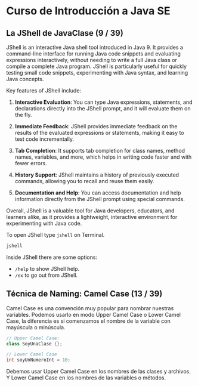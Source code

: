 # Curso de Introducción a Java SE

## La JShell de JavaClase (9 / 39)

JShell is an interactive Java shell tool introduced in Java 9. It provides a command-line interface for running Java code snippets and evaluating expressions interactively, without needing to write a full Java class or compile a complete Java program. JShell is particularly useful for quickly testing small code snippets, experimenting with Java syntax, and learning Java concepts.

Key features of JShell include:

1. **Interactive Evaluation**: You can type Java expressions, statements, and declarations directly into the JShell prompt, and it will evaluate them on the fly.

2. **Immediate Feedback**: JShell provides immediate feedback on the results of the evaluated expressions or statements, making it easy to test code incrementally.

3. **Tab Completion**: It supports tab completion for class names, method names, variables, and more, which helps in writing code faster and with fewer errors.

4. **History Support**: JShell maintains a history of previously executed commands, allowing you to recall and reuse them easily.

5. **Documentation and Help**: You can access documentation and help information directly from the JShell prompt using special commands.

Overall, JShell is a valuable tool for Java developers, educators, and learners alike, as it provides a lightweight, interactive environment for experimenting with Java code.

To open JShell type `jshell` on Terminal.

```sh
jshell
```

Inside JShell there are some options:

- `/help` to show JShell help.
- `/ex` to go out from JShell.

## Técnica de Naming: Camel Case (13 / 39)

Camel Case es una convención muy popular para nombrar nuestras variables. Podemos usarlo en modo Upper Camel Case o Lower Camel Case, la diferencia es si comenzamos el nombre de la variable con mayúscula o minúscula.

```Java
// Upper Camel Case:
class SoyUnaClase {};

// Lower Camel Case
int soyUnNumeroInt = 10;
```

Debemos usar Upper Camel Case en los nombres de las clases y archivos. Y Lower Camel Case en los nombres de las variables o métodos.
